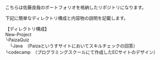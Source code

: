 
こちらは佐藤良哉のポートフォリオを格納したリポジトリになります。  

 下記に簡単なディレクトリ構成と内容物の説明を記載します。 
   
【ディレクトリ構成】  
New-Project  
└PaizaQuiz    
&emsp;└Java　（Paizaというすサイトにおいてスキルチェックの回答）  
└codecamp　（プログラミングスクールにて作成したECサイトのデザイン）
 
